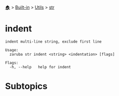 <!--startTocHeader-->
[🏠](../../../README.md) > [Built-in](../../README.md) > [Utils](../README.md) > [str](README.md)
# indent
<!--endTocHeader-->

```
indent multi-line string, exclude first line

Usage:
  zaruba str indent <string> <indentation> [flags]

Flags:
  -h, --help   help for indent

```

# Subtopics
<!--startTocSubtopic-->
<!--endTocSubtopic-->